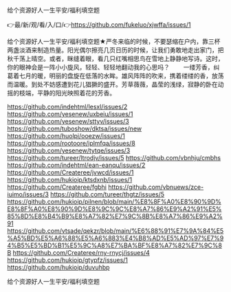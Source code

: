 给个资源好人一生平安/福利填空题

👉最/新/观/看/入/口/👉https://github.com/fukeluo/xjwffa/issues/1

给个资源好人一生平安/福利填空题★严冬来临的时候，不要瑟缩在户内，靠三杯两盏淡酒来制造热量。阳光偶尔擦亮几页日历的时候，让我们勇敢地走出家门，把秋千荡上晴空。或者，眯缝着眼，看几只红嘴相思鸟在雪地上静静地写诗。这时，你的眼神会是一阵小小旋风，轻轻、轻轻地翻动我的心思吗？
　　一缕芳香，纠葛着七月的暖，明丽的盘旋在低落的水眸。雄风阵阵的吹来，携着缕缕的香，放荡而温暖。到处不妨感遭到花儿猖獗的盛开。芳草薇薇，晶莹的浅绿，寂静的卧在动摇的枝端，平静的阳光映照着花的芳香。


https://github.com/indehtml/lesxl/issues/2
https://github.com/yesenew/uxbeiu/issues/1
https://github.com/yesenew/sttyv/issues/3
https://github.com/tuboshow/dktsa/issues/new
https://github.com/huolpi/ooezw/issues/1
https://github.com/rootoore/iplmfqa/issues/8
https://github.com/yesenew/tytqe/issues/3
https://github.com/tureer/ltrodjv/issues/5
https://github.com/vbnhju/cmbhs
https://github.com/indehtml/ean-eanqu/issues/2
https://github.com/Createree/jvwcd/issues/1
https://github.com/hukioip/ktsdxnb/issues/1
https://github.com/Createree/fgbhi
https://github.com/vbnuews/zce-iuimo/issues/3
https://github.com/tureer/thgtz/issues/5
https://github.com/hukioip/pilnen/blob/main/%E8%8F%A0%E8%90%9D%E8%8F%A0%E8%90%9D%E8%9C%9C%E8%A7%86%E9%A2%91%E5%85%8D%E8%B4%B9%E8%A7%82%E7%9C%8B%E8%A7%86%E9%A2%91
https://github.com/vtsade/qekzr/blob/main/%E6%88%91%E7%9A%84%E5%A5%BD%E5%A6%88%E5%A6%883%E4%B8%AD%E5%AD%97%E7%94%B5%E5%BD%B1%E5%9C%A8%E7%BA%BF%E8%A7%82%E7%9C%8B
https://github.com/Createree/rny-rnycj/issues/4
https://github.com/hukioip/gtypfz/issues/1
https://github.com/hukioip/duvuhbp

给个资源好人一生平安/福利填空题
